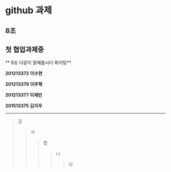 
# github 과제

## 8조

## 첫 협업과제중

** 8조 다같이 잘해봅시다 화이팅**



**201213372 이수현**

**201213379 이주혁**

**201213377 이재빈**

**201513375 김지우**


***


>감
>>사
>>>합
>>>>니
>>>>>다
